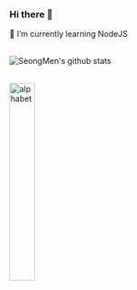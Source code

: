 ### Hi there 👋 
🌱 I’m currently learning NodeJS
<br><br>

![SeongMen's github stats](https://github-readme-stats.vercel.app/api?username=sungmen&show_icons=true&theme=radical)

<br>
<a href="http://uhs-alphabet.com"><img src="http://uhs-alphabet.com/api/getSVG?stuID=20160842" alt="alphabet" width="30%" height="30%"/></a> 
<br>

<!--
**sungmen/sungmen** is a ✨ _special_ ✨ repository because its `README.md` (this file) appears on your GitHub profile.

Here are some ideas to get you started:

- 🔭 I’m currently working on ...
- 🌱 I’m currently learning ...
- 👯 I’m looking to collaborate on ...
- 🤔 I’m looking for help with ...
- 💬 Ask me about ...
- 📫 How to reach me: ...
- 😄 Pronouns: ...
- ⚡ Fun fact: ...
-->
